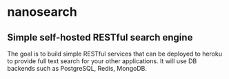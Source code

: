 # nanosearch
## Simple self-hosted RESTful search engine

The goal is to build simple RESTful services that can be deployed to heroku to provide full text search for your other applications. It will use DB backends such as PostgreSQL, Redis, MongoDB. 

